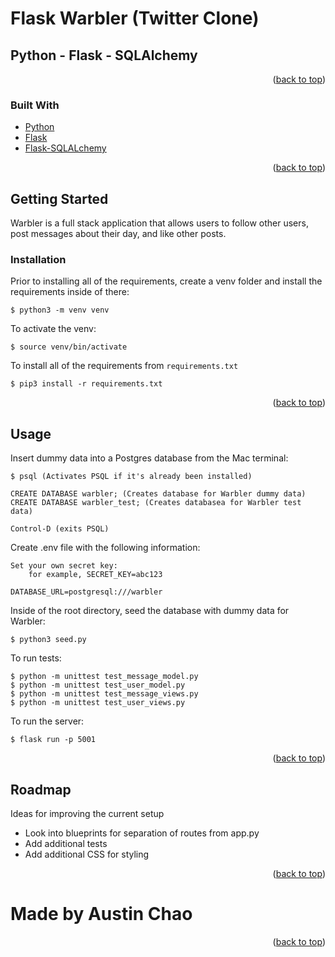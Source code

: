 <div id="top"></div>


<!-- ABOUT THE PROJECT -->
# Flask Warbler (Twitter Clone)
## Python - Flask - SQLAlchemy

<p align="right">(<a href="#top">back to top</a>)</p>

### Built With

* [Python](https://docs.python.org/3/)
* [Flask](https://flask.palletsprojects.com/en/2.1.x/)
* [Flask-SQLALchemy](https://flask-sqlalchemy.palletsprojects.com/en/2.x/)


<p align="right">(<a href="#top">back to top</a>)</p>

<!-- GETTING STARTED -->
## Getting Started

Warbler is a full stack application that allows users to follow other users, post messages about their day, and like other posts.


### Installation

Prior to installing all of the requirements, create a venv folder and install the requirements inside of there:

    $ python3 -m venv venv


To activate the venv:

    $ source venv/bin/activate


To install all of the requirements from `requirements.txt`

    $ pip3 install -r requirements.txt


<p align="right">(<a href="#top">back to top</a>)</p>


<!-- USAGE EXAMPLES -->
## Usage

Insert dummy data into a Postgres database from the Mac terminal:

    $ psql (Activates PSQL if it's already been installed)

    CREATE DATABASE warbler; (Creates database for Warbler dummy data)
    CREATE DATABASE warbler_test; (Creates databasea for Warbler test data)

    Control-D (exits PSQL)

Create .env file with the following information:

    Set your own secret key:
        for example, SECRET_KEY=abc123

    DATABASE_URL=postgresql:///warbler


Inside of the root directory, seed the database with dummy data for Warbler:

    $ python3 seed.py

To run tests:

    $ python -m unittest test_message_model.py
    $ python -m unittest test_user_model.py
    $ python -m unittest test_message_views.py
    $ python -m unittest test_user_views.py

To run the server:

    $ flask run -p 5001



<p align="right">(<a href="#top">back to top</a>)</p>


<!-- ROADMAP -->
## Roadmap

Ideas for improving the current setup

- Look into blueprints for separation of routes from app.py
- Add additional tests
- Add additional CSS for styling

<p align="right">(<a href="#top">back to top</a>)</p>


# Made by Austin Chao

<p align="right">(<a href="#top">back to top</a>)</p>

